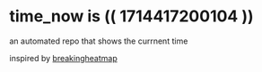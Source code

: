 # time_now is (( 1714417200104 ))

an automated repo that shows the currnent time

inspired by [breakingheatmap](https://github.com/breakingheatmap/breakingheatmap)